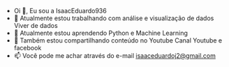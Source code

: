 - Oi 👋, Eu sou a IsaacEduardo936
- 👀 Atualmente estou trabalhando com análise e visualização de dados Viver de dados
- 🌱 Atualmente estou aprendendo Python e Machine Learning
- 💞️ Também estou compartilhando conteúdo no Youtube Canal Youtube e facebook
- 📫 Você pode me achar através do e-mail isaaceduardoj2@gmail.com

<!---
IsaacEduardo936/IsaacEduardo936 is a ✨ special ✨ repository because its `README.md` (this file) appears on your GitHub profile.
You can click the Preview link to take a look at your changes.
--->
